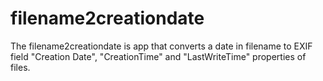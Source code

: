 # filename2creationdate
The filename2creationdate is app that converts a date in filename to EXIF field "Creation Date", "CreationTime" and "LastWriteTime" properties of files.
